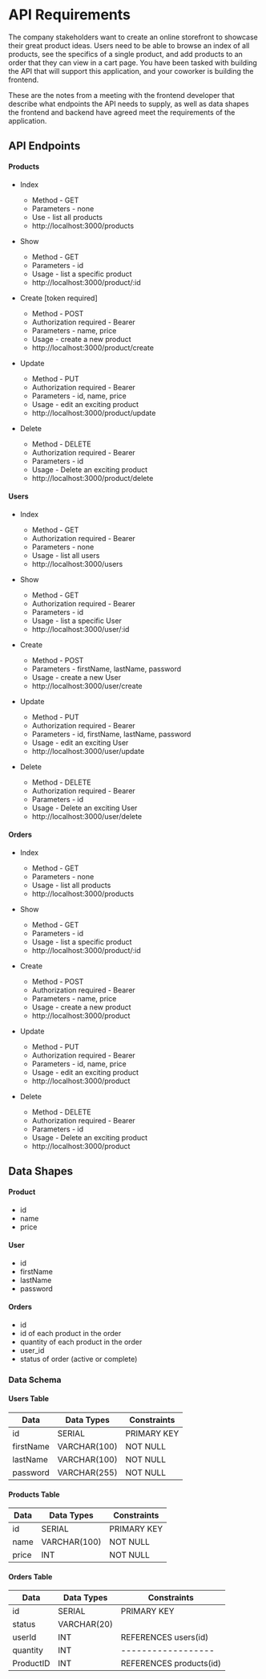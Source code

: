 # API Requirements
The company stakeholders want to create an online storefront to showcase their great product ideas. Users need to be able to browse an index of all products, see the specifics of a single product, and add products to an order that they can view in a cart page. You have been tasked with building the API that will support this application, and your coworker is building the frontend.

These are the notes from a meeting with the frontend developer that describe what endpoints the API needs to supply, as well as data shapes the frontend and backend have agreed meet the requirements of the application. 

## API Endpoints
#### Products
- Index 
  * Method           -  GET
  * Parameters        - none
  * Use             - list all products
  * http://localhost:3000/products
- Show
  * Method           -  GET
  * Parameters        - id
  * Usage             - list a specific product
  * http://localhost:3000/product/:id
- Create [token required]
  * Method           -  POST
  * Authorization required    - Bearer <token>
  * Parameters        - name, price
  * Usage             -  create a new product
  * http://localhost:3000/product/create
- Update
  * Method           -  PUT
  * Authorization required    - Bearer <token>
  * Parameters        -  id, name, price
  * Usage             -  edit an exciting product
  * http://localhost:3000/product/update

- Delete
  * Method           -  DELETE
  * Authorization required    - Bearer <token>
  * Parameters        -  id
  * Usage             -  Delete an exciting product
  * http://localhost:3000/product/delete

#### Users
- Index 
  * Method           -  GET
  * Authorization required    - Bearer <token>
  * Parameters        - none
  * Usage             - list all users
  * http://localhost:3000/users

- Show 
  * Method           -  GET
  * Authorization required    - Bearer <token>
  * Parameters        - id
  * Usage             - list a specific User
  * http://localhost:3000/user/:id
 

- Create
  * Method           -  POST
  * Parameters        - firstName, lastName, password
  * Usage             -  create a new User
  * http://localhost:3000/user/create


- Update
  * Method           -  PUT
  * Authorization required    - Bearer <token>
  * Parameters        -  id, firstName, lastName, password
  * Usage             -  edit an exciting User
  * http://localhost:3000/user/update

- Delete
  * Method           -  DELETE
  * Authorization required    - Bearer <token>
  * Parameters        -  id
  * Usage             -  Delete an exciting User
  * http://localhost:3000/user/delete

#### Orders
- Index 
  * Method           -  GET
  * Parameters        - none
  * Usage             - list all products
  * http://localhost:3000/products

- Show 
  * Method           -  GET
  * Parameters        - id
  * Usage             - list a specific product
  * http://localhost:3000/product/:id
 

- Create
  * Method           -  POST
  * Authorization required    - Bearer <token>
  * Parameters        - name, price
  * Usage             -  create a new product
  * http://localhost:3000/product


- Update
  * Method           -  PUT
  * Authorization required    - Bearer <token>
  * Parameters        -  id, name, price
  * Usage             -  edit an exciting product
  * http://localhost:3000/product

- Delete
  * Method           -  DELETE
  * Authorization required    - Bearer <token>
  * Parameters        -  id
  * Usage             -  Delete an exciting product
  * http://localhost:3000/product


## Data Shapes
#### Product
-  id
- name
- price

#### User
- id
- firstName
- lastName
- password

#### Orders
- id
- id of each product in the order
- quantity of each product in the order
- user_id
- status of order (active or complete)

### Data Schema
#### Users Table

| Data | Data Types | Constraints  |
| ------------------ | ------------------ |  ------------------ |
| id | SERIAL | PRIMARY KEY |
| firstName | VARCHAR(100) | NOT NULL |
| lastName | VARCHAR(100) | NOT NULL |
| password | VARCHAR(255) | NOT NULL |
#### Products Table
| Data | Data Types | Constraints  |
| ------------------ | ------------------ |  ------------------ |
| id | SERIAL | PRIMARY KEY |
| name | VARCHAR(100) | NOT NULL |
| price | INT | NOT NULL |

#### Orders Table
| Data | Data Types | Constraints  |
| ------------------ | ------------------ |  ------------------ |
| id | SERIAL | PRIMARY KEY |
| status | VARCHAR(20) | |
| userId |INT |  REFERENCES users(id) |
| quantity |INT | ------------------  |
| ProductID |INT |  REFERENCES products(id) |

